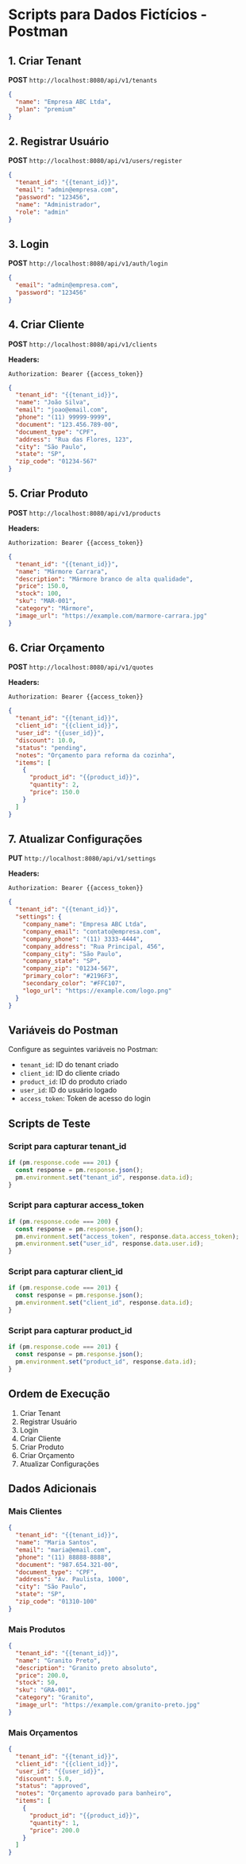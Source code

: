 # Scripts para Dados Fictícios - Postman

## 1. Criar Tenant

**POST** `http://localhost:8080/api/v1/tenants`

```json
{
  "name": "Empresa ABC Ltda",
  "plan": "premium"
}
```

## 2. Registrar Usuário

**POST** `http://localhost:8080/api/v1/users/register`

```json
{
  "tenant_id": "{{tenant_id}}",
  "email": "admin@empresa.com",
  "password": "123456",
  "name": "Administrador",
  "role": "admin"
}
```

## 3. Login

**POST** `http://localhost:8080/api/v1/auth/login`

```json
{
  "email": "admin@empresa.com",
  "password": "123456"
}
```

## 4. Criar Cliente

**POST** `http://localhost:8080/api/v1/clients`

**Headers:**

```
Authorization: Bearer {{access_token}}
```

```json
{
  "tenant_id": "{{tenant_id}}",
  "name": "João Silva",
  "email": "joao@email.com",
  "phone": "(11) 99999-9999",
  "document": "123.456.789-00",
  "document_type": "CPF",
  "address": "Rua das Flores, 123",
  "city": "São Paulo",
  "state": "SP",
  "zip_code": "01234-567"
}
```

## 5. Criar Produto

**POST** `http://localhost:8080/api/v1/products`

**Headers:**

```
Authorization: Bearer {{access_token}}
```

```json
{
  "tenant_id": "{{tenant_id}}",
  "name": "Mármore Carrara",
  "description": "Mármore branco de alta qualidade",
  "price": 150.0,
  "stock": 100,
  "sku": "MAR-001",
  "category": "Mármore",
  "image_url": "https://example.com/marmore-carrara.jpg"
}
```

## 6. Criar Orçamento

**POST** `http://localhost:8080/api/v1/quotes`

**Headers:**

```
Authorization: Bearer {{access_token}}
```

```json
{
  "tenant_id": "{{tenant_id}}",
  "client_id": "{{client_id}}",
  "user_id": "{{user_id}}",
  "discount": 10.0,
  "status": "pending",
  "notes": "Orçamento para reforma da cozinha",
  "items": [
    {
      "product_id": "{{product_id}}",
      "quantity": 2,
      "price": 150.0
    }
  ]
}
```

## 7. Atualizar Configurações

**PUT** `http://localhost:8080/api/v1/settings`

**Headers:**

```
Authorization: Bearer {{access_token}}
```

```json
{
  "tenant_id": "{{tenant_id}}",
  "settings": {
    "company_name": "Empresa ABC Ltda",
    "company_email": "contato@empresa.com",
    "company_phone": "(11) 3333-4444",
    "company_address": "Rua Principal, 456",
    "company_city": "São Paulo",
    "company_state": "SP",
    "company_zip": "01234-567",
    "primary_color": "#2196F3",
    "secondary_color": "#FFC107",
    "logo_url": "https://example.com/logo.png"
  }
}
```

## Variáveis do Postman

Configure as seguintes variáveis no Postman:

- `tenant_id`: ID do tenant criado
- `client_id`: ID do cliente criado
- `product_id`: ID do produto criado
- `user_id`: ID do usuário logado
- `access_token`: Token de acesso do login

## Scripts de Teste

### Script para capturar tenant_id

```javascript
if (pm.response.code === 201) {
  const response = pm.response.json();
  pm.environment.set("tenant_id", response.data.id);
}
```

### Script para capturar access_token

```javascript
if (pm.response.code === 200) {
  const response = pm.response.json();
  pm.environment.set("access_token", response.data.access_token);
  pm.environment.set("user_id", response.data.user.id);
}
```

### Script para capturar client_id

```javascript
if (pm.response.code === 201) {
  const response = pm.response.json();
  pm.environment.set("client_id", response.data.id);
}
```

### Script para capturar product_id

```javascript
if (pm.response.code === 201) {
  const response = pm.response.json();
  pm.environment.set("product_id", response.data.id);
}
```

## Ordem de Execução

1. Criar Tenant
2. Registrar Usuário
3. Login
4. Criar Cliente
5. Criar Produto
6. Criar Orçamento
7. Atualizar Configurações

## Dados Adicionais

### Mais Clientes

```json
{
  "tenant_id": "{{tenant_id}}",
  "name": "Maria Santos",
  "email": "maria@email.com",
  "phone": "(11) 88888-8888",
  "document": "987.654.321-00",
  "document_type": "CPF",
  "address": "Av. Paulista, 1000",
  "city": "São Paulo",
  "state": "SP",
  "zip_code": "01310-100"
}
```

### Mais Produtos

```json
{
  "tenant_id": "{{tenant_id}}",
  "name": "Granito Preto",
  "description": "Granito preto absoluto",
  "price": 200.0,
  "stock": 50,
  "sku": "GRA-001",
  "category": "Granito",
  "image_url": "https://example.com/granito-preto.jpg"
}
```

### Mais Orçamentos

```json
{
  "tenant_id": "{{tenant_id}}",
  "client_id": "{{client_id}}",
  "user_id": "{{user_id}}",
  "discount": 5.0,
  "status": "approved",
  "notes": "Orçamento aprovado para banheiro",
  "items": [
    {
      "product_id": "{{product_id}}",
      "quantity": 1,
      "price": 200.0
    }
  ]
}
```
